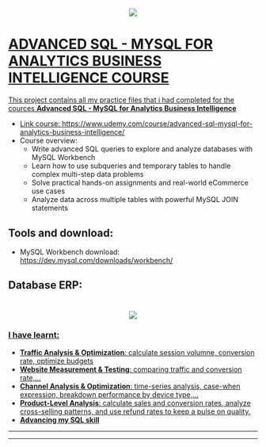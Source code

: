
<h1 align="center">
  <a href=""><img src="https://i.ibb.co/Wc2FkCs/course-img.png" </a>
</h1>

# ADVANCED SQL - MYSQL FOR ANALYTICS BUSINESS INTELLIGENCE COURSE
This project contains all my practice files that i had completed for the cources **Advanced SQL - MySQL for Analytics Business Intelligence**
+ Link course: https://www.udemy.com/course/advanced-sql-mysql-for-analytics-business-intelligence/
+ Course overview:
    + Write advanced SQL queries to explore and analyze databases with MySQL Workbench
    + Learn how to use subqueries and temporary tables to handle complex multi-step data problems
    + Solve practical hands-on assignments and real-world eCommerce use cases
    + Analyze data across multiple tables with powerful MySQL JOIN statements

## Tools and download:
+ MySQL Workbench download: https://dev.mysql.com/downloads/workbench/

## Database ERP:
    
<h1 align="center">
  <a href=""><img src="https://i.ibb.co/Bgks2dk/data-erp.png" </a>
</h1>
    
### I have learnt:
+ **Traffic Analysis & Optimization**: calculate session volumne, conversion rate, optimize budgets
+ **Website Measurement & Testing**: comparing traffic and conversion rate,...
+ **Channel Analysis & Optimization**: time-series analysis, case-when expression, breakdown performance by device type,... 
+ **Product-Level Analysis**: calculate sales and conversion rates, analyze cross-selling patterns, and use refund rates to keep a pulse on quality.
+ **Advancing my SQL skill**

---
---

